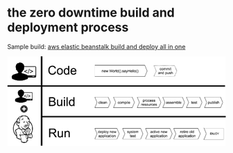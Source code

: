 # the zero downtime build and deployment process

Sample build: [aws elastic beanstalk build and deploy all in one](https://github.com/mrduguo/gradle-sample-app#build-and-deploy-all-in-one)

![the zero downtime build and deployment process](/src/doc/resources/images/build-system-architecture.png?raw=true)